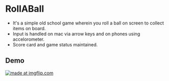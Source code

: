 # RollABall

* It's a simple old school game wherein you roll a ball on screen to collect items on board. 
* Input is handled on mac via arrow keys and on phones using accelorometer.
* Score card and game status maintained.


## Demo

<a href="https://imgflip.com/gif/2e0h8h"><img src="https://i.imgflip.com/2e0h8h.gif" title="made at imgflip.com"/></a>


